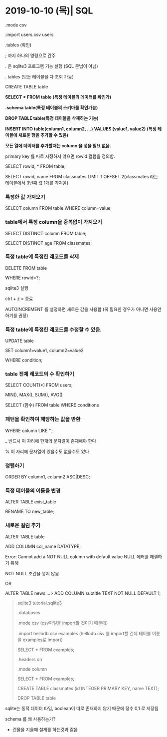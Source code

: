 # 2019-10-10 (목)| SQL

.mode csv

.import users.csv users

.tables (확인)





; 까지 하나의 명령으로 간주

. 은 sqlite3 프로그램 기능 실행 (SQL 문법이 아님)

. tables (모든 테이블을 다 조회 가능)

CREATE TABLE table

**SELECT * FROM table (특정 테이블의 데이터를 확인가)**

**.schema table(특정 테이블의 스키마를 확인가능)**

**DROP TABLE table(특정 테이블을 삭제하는 기능)**

**INSERT INTO table(column1, column2, ...) VALUES (value1, value2) (특정 테이블에 새로운 행을 추가할 수 있음)**

**모든 열에 데이터를 추가할때는 column 을 넣을 필요 없음.**

primary key 를 따로 지정하지 않으면 rowid 컬럼을 정의함.

SELECT rowid, * FROM table;

SELECT rowid, name FROM classmates LIMIT 1 OFFSET 2(classmates 라는 테이블에서 3번째 값 1개를 가져옴)





### 특정한 값 가져오기

SELECT column FROM table WHERE column=value;



### table에서 특정 column을 중복없이 가져오기

SELECT DISTINCT column FROM table;

SELECT DISTINCT age FROM classmates;



### 특정 table에 특정한 레코드를 삭제

DELETE FROM table

WHERE rowid=?;

sqlite3 실행

ctrl + z = 종료



AUTOINCREMENT 를 설정하면 새로운 값을 사용함 (꼭 필요한 경우가 아니면 사용안하기를 권장)



### 특정 table에 특정한 레코드를 수정할 수 있음.

UPDATE table

SET column1=value1, column2=value2

WHERE condition;



### table 전체 레코드의 수 확인하기

SELECT COUNT(*) FROM users;



MIN(), MAX(), SUM(), AVG()

SELECT  (함수) FROM table WHERE conditions



### 패턴을 확인하여 해당하는 값을 반환

WHERE column LIKE '';

_ 반드시 이 자리에 한개의 문자열이 존재해야 한다

% 이 자리에 문자열이 있을수도 없을수도 있다



### 정렬하기

ORDER BY column1, column2 ASC|DESC;



### 특정 테이블의 이름을 변경

ALTER TABLE exist_table

RENAME TO new_table;



### 새로운 컬럼 추가

ALTER TABLE table

ADD COLUMN col_name DATATYPE;



Error: Cannot add a NOT NULL column with default value NULL 에러를 해결하기 위해

NOT NULL 조건을 넣지 않음

OR

ALTER TABLE news
   ...> ADD COLUMN subtitle TEXT NOT NULL DEFAULT 1;



> sqlite3 tutorial.sqlite3
>
> .databases
>
> .mode csv (csv파일을 import할 것이기 때문에)
>
> .import hellodb.csv examples (hellodb.csv 를 import할 건데 테이블 이름을 examples로 import)
>
> SELECT * FROM examples;
>
> .headers on
>
> .mode column
>
> SELECT * FROM examples;
>
> CREATE TABLE classmates (id INTEGER PRIMARY KEY, name TEXT);
>
> DROP TABLE table



sqlite는 동적 데이터 타입, boolean이 따로 존재하지 않기 때문에 정수 0,1 로 저장됨



schema 를 왜 사용하는가?

- 건물을 지을때 설계를 하는것과 같음

